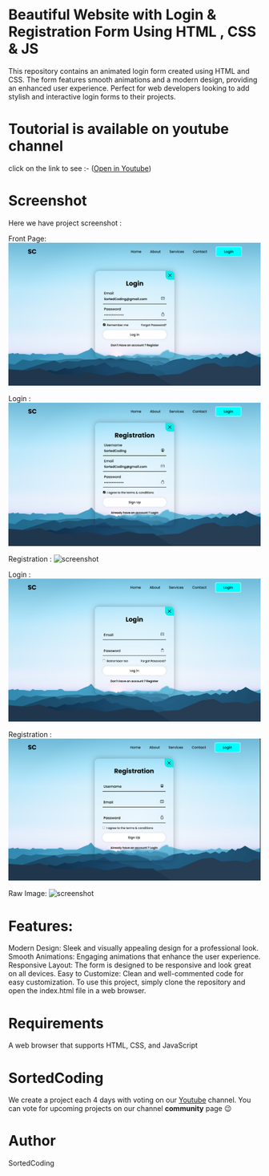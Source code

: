 # Beautiful Website with  Login & Registration Form Using HTML , CSS & JS
This repository contains an animated login form created using HTML and CSS. The form features smooth animations and a modern design, providing an enhanced user experience. Perfect for web developers looking to add stylish and interactive login forms to their projects.



# Toutorial is available on youtube channel 
click on the link to see :- ([Open in Youtube]())

# Screenshot
Here we have project screenshot :


Front Page:
![screenshot](sky1.png)

Login :
![screenshot](sky2.png)

Registration :
![screenshot](sky3.png)

Login :
![screenshot](sky4.png)

Registration :
![screenshot](sky5.png)

Raw Image:
![screenshot](sleepy-mountains-5k-87.png)


# Features:
Modern Design: Sleek and visually appealing design for a professional look.
Smooth Animations: Engaging animations that enhance the user experience.
Responsive Layout: The form is designed to be responsive and look great on all devices.
Easy to Customize: Clean and well-commented code for easy customization.
To use this project, simply clone the repository and open the index.html file in a web browser.

# Requirements

A web browser that supports HTML, CSS, and JavaScript



# SortedCoding
We create a project each 4 days with voting on our <a href="https://youtube.com/@snakecoding_12" target="_blank">Youtube</a> channel.
You can vote for upcoming projects on our channel **community** page :wink:


# Author

SortedCoding
